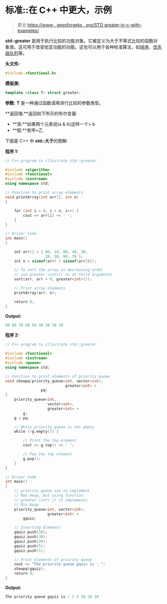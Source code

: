 # 标准::在 C++ 中更大，示例

> 原文:[https://www . geesforgeks . org/STD greater-in-c-with-examples/](https://www.geeksforgeeks.org/stdgreater-in-c-with-examples/)

**std::greater** 是用于执行比较的功能对象。它被定义为大于不等式比较的函数对象类。这可用于改变给定功能的功能。这也可以用于各种标准算法，如[排序](https://www.geeksforgeeks.org/sort-c-stl/)、[优先级队列](https://www.geeksforgeeks.org/priority-queue-set-1-introduction/)等。

**头文件:**

```cpp
#include <functional.h>

```

**模板类:**

```cpp
template <class T> struct greater;

```

**参数:** **T** 是一种通过函数调用进行比较的参数类型。

**返回值:**返回如下所示的布尔变量:

*   **真:**如果两个元素说(a & b)这样一个> b
*   **假:**若甲<乙

下面是 C++ 中 **std::大于**的图解:

**程序 1:**

```cpp
// C++ program to illustrate std::greater

#include <algorithm>
#include <functional>
#include <iostream>
using namespace std;

// Function to print array elements
void printArray(int arr[], int n)
{

    for (int i = 0; i < n; i++) {
        cout << arr[i] << ' ';
    }
}

// Driver Code
int main()
{

    int arr[] = { 60, 10, 80, 40, 30,
                  20, 50, 90, 70 };
    int n = sizeof(arr) / sizeof(arr[0]);

    // To sort the array in decreasing order
    // use greater <int>() as an third arguments
    sort(arr, arr + 9, greater<int>());

    // Print array elements
    printArray(arr, n);

    return 0;
}
```

**Output:**

```cpp
90 80 70 60 50 40 30 20 10

```

**程序 2:**

```cpp
// C++ program to illustrate std::greater

#include <functional>
#include <iostream>
#include <queue>
using namespace std;

// Function to print elements of priority_queue
void showpq(priority_queue<int, vector<int>,
                           greater<int> >
                pq)
{
    priority_queue<int,
                   vector<int>,
                   greater<int> >
        g;
    g = pq;

    // While priority_queue is not empty
    while (!g.empty()) {

        // Print the top element
        cout << g.top() << ' ';

        // Pop the top element
        g.pop();
    }
}

// Driver Code
int main()
{
    // priority_queue use to implement
    // Max Heap, but using function
    // greater <int> () it implements
    // Min Heap
    priority_queue<int, vector<int>,
                   greater<int> >
        gquiz;

    // Inserting Elements
    gquiz.push(10);
    gquiz.push(30);
    gquiz.push(20);
    gquiz.push(5);
    gquiz.push(1);

    // Print elements of priority queue
    cout << "The priority queue gquiz is : ";
    showpq(gquiz);
    return 0;
}
```

**Output:**

```cpp
The priority queue gquiz is : 1 5 10 20 30

```
